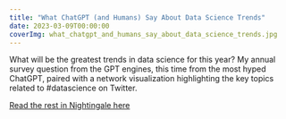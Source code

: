 ```yaml
---
title: "What ChatGPT (and Humans) Say About Data Science Trends"
date: 2023-03-09T00:00:00
coverImg: what_chatgpt_and_humans_say_about_data_science_trends.jpg
---
```


What will be the greatest trends in data science for this year? My annual survey question from the GPT engines, this time from the most hyped ChatGPT, paired with a network visualization highlighting the key topics related to #datascience on Twitter.


<!--more-->


[Read the rest in Nightingale here](https://nightingaledvs.com/chatgpt-data-science-trends/)
